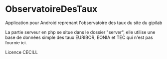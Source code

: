 # ObservatoireDesTaux

Application pour Android reprenant l'observatoire des taux du site du gipilab


La partie serveur en php se situe dans le dossier "server", elle utilise une base de données simple
des taux EURIBOR, EONIA et TEC qui n'est pas fournie ici.


Licence CECILL
